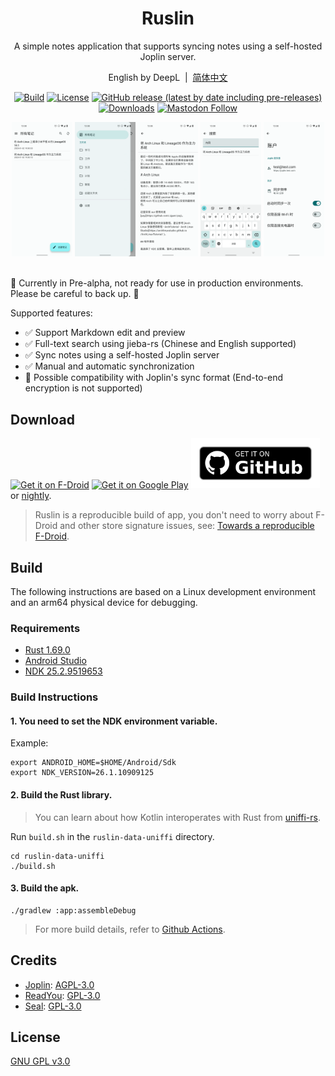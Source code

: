 <div align="center">
<div align="center">
    <h1>Ruslin</h1>
    <p>A simple notes application that supports syncing notes using a self-hosted Joplin server.</p>
    <p>English by DeepL&nbsp;&nbsp;|&nbsp;&nbsp;<a target="_blank" href="./README-zh-CN.md">简体中文</a></p>
</div>

[![Build](https://github.com/ruslin-note/ruslin-android/actions/workflows/build.yml/badge.svg?branch=main)](https://github.com/ruslin-note/ruslin-android/actions/workflows/build.yml)
[![License](https://img.shields.io/github/license/ruslin-note/ruslin-android)](https://github.com/ruslin-note/ruslin-android/blob/main/LICENSE)
[![GitHub release (latest by date including pre-releases)](https://img.shields.io/github/v/release/ruslin-note/ruslin-android?include_prereleases&label=preview&logo=github)](https://github.com/ruslin-note/ruslin-android/releases)
[![Downloads](https://img.shields.io/github/downloads/ruslin-note/ruslin-android/total)](https://github.com/ruslin-note/ruslin-android/releases)
[![Mastodon Follow](https://img.shields.io/mastodon/follow/109781051461798350?domain=https%3A%2F%2Ffosstodon.org&style=social)](https://fosstodon.org/@ruslin)

<div align="center">
    <img src="./fastlane/metadata/android/zh-CN/images/notes.png" width="19.2%" alt="notes" />
    <img src="./fastlane/metadata/android/zh-CN/images/folders.png" width="19.2%" alt="folders" />
    <img src="./fastlane/metadata/android/zh-CN/images/editor.png" width="19.2%" alt="editor" />
    <img src="./fastlane/metadata/android/zh-CN/images/search.png" width="19.2%" alt="search" />
    <img src="./fastlane/metadata/android/zh-CN/images/account.png" width="19.2%" alt="account" />
    <br/>
    <br/>
</div>
</div>

🚧 Currently in Pre-alpha, not ready for use in production environments. Please be careful to back up. 🚧

Supported features:

- ✅ Support Markdown edit and preview
- ✅ Full-text search using jieba-rs (Chinese and English supported)
- ✅ Sync notes using a self-hosted Joplin server
- ✅ Manual and automatic synchronization
- 🚧 Possible compatibility with Joplin's sync format (End-to-end encryption is not supported)

## Download

[<img src="https://fdroid.gitlab.io/artwork/badge/get-it-on.png"
     alt="Get it on F-Droid"
     height="80">](https://f-droid.org/packages/org.dianqk.ruslin/)
[<img src="https://play.google.com/intl/en_us/badges/static/images/badges/en_badge_web_generic.png"
    alt="Get it on Google Play"
    height="80" />](https://play.google.com/store/apps/details?id=org.dianqk.ruslin)
[<img src=".github/get-it-on-github.png"
    alt="Get it on GitHub"
    height="80">](https://github.com/DianQK/ruslin-android/releases)
 or [nightly](https://github.com/ruslin-note/ruslin-android/releases/tag/nightly).

> Ruslin is a reproducible build of app, you don't need to worry about F-Droid and other store signature issues, see: [Towards a reproducible F-Droid](https://f-droid.org/en/2023/01/15/towards-a-reproducible-fdroid.html).

## Build

The following instructions are based on a Linux development environment and an arm64 physical device for debugging.

### Requirements

- [Rust 1.69.0](https://www.rust-lang.org/tools/install)
- [Android Studio](https://developer.android.com/studio)
- [NDK 25.2.9519653](https://developer.android.com/ndk/downloads)

### Build Instructions

#### 1. You need to set the NDK environment variable.

Example:

```shell
export ANDROID_HOME=$HOME/Android/Sdk
export NDK_VERSION=26.1.10909125
```

#### 2. Build the Rust library.

> You can learn about how Kotlin interoperates with Rust from [uniffi-rs](https://github.com/mozilla/uniffi-rs).

Run `build.sh` in the `ruslin-data-uniffi` directory.

```shell
cd ruslin-data-uniffi
./build.sh
```

#### 3. Build the apk.

```shell
./gradlew :app:assembleDebug
```

> For more build details, refer to [Github Actions](.github/workflows).

## Credits

- [Joplin](https://github.com/laurent22/joplin): [AGPL-3.0](https://github.com/laurent22/joplin/blob/dev/LICENSE)
- [ReadYou](https://github.com/Ashinch/ReadYou): [GPL-3.0](https://github.com/Ashinch/ReadYou/blob/main/LICENSE)
- [Seal](https://github.com/JunkFood02/Seal): [GPL-3.0](https://github.com/JunkFood02/Seal/blob/main/LICENSE)

## License

[GNU GPL v3.0](https://github.com/DianQK/ruslin-android/blob/main/LICENSE)
